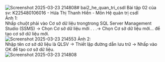 ![Screenshot 2025-03-23 214808](https://github.com/user-attachments/assets/0d972cd4-fec3-4951-8b67-c25fb696b107)# bai2_he_quan_tri_csdl
Bài tập 02 của sv: K225480106016 - Hứa Thị Thanh Hiền - Môn Hệ quản trị csdl  
Ảnh 1:   
Nhấp chuột phải vào Cơ sở dữ liệu trongtrong SQL Server Management Studio (SSMS) → Chọn Cơ sở dữ liệu mới . . .→ Chọn Cơ sở dữ liệu mới... để tạo cơ sở dữ liệu mới.  
![Screenshot 2025-03-23 214553](https://github.com/user-attachments/assets/b0233f69-5cfb-4fa5-8064-94c1211cdf2f)
Ảnh 2:  
Nhập tên cơ sở dữ liệu là QLSV → Thiết lập đường dẫn lưu trữ → Nhấp vào OK để tạo cơ sở dữ liệu.  
![Screenshot 2025-03-23 214808](https://github.com/user-attachments/assets/b46f874b-7d35-4c1a-bdfa-171c64dbc96f)
